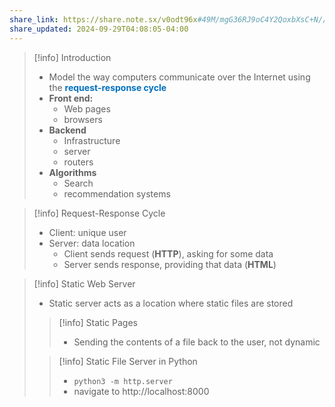 ```yaml
---
share_link: https://share.note.sx/v0odt96x#49M/mgG36RJ9oC4Y2QoxbXsC+N//e/w68qDgl35DOuc
share_updated: 2024-09-29T04:08:05-04:00
---
```

> [!info] Introduction
> - Model the way computers communicate over the Internet using the <span style="color:#0070c0">**request-response cycle**</span>
> - **Front end:**
> 	- Web pages
> 	- browsers
> - **Backend**
> 	- Infrastructure
> 	- server 
> 	- routers
> - **Algorithms**
> 	- Search
> 	- recommendation systems

> [!info] Request-Response Cycle 
> - Client: unique user
> - Server: data location
> 	- Client sends request (**HTTP**), asking for some data
> 	- Server sends response, providing that data (**HTML**)

> [!info] Static Web Server 
> - Static server acts as a location where static files are stored
> 
> > [!info] Static Pages 
> > - Sending the contents of a file back to the user, not dynamic
> 
> > [!info] Static File Server in Python
> > - `python3 -m http.server`
> > - navigate to http://localhost:8000
